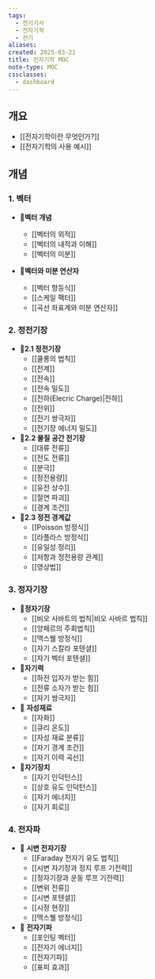 ```yaml
---
tags:
  - 전기기사
  - 전자기학
  - 전기
aliases: 
created: 2025-03-21
title: 전자기학 MOC
note-type: MOC
cssclasses:
  - dashboard
---
```


## 개요
- [[전자기학이란 무엇인가?]]
- [[전자기학의 사용 예시]]

## 개념

### 1. 벡터
- 📖**벡터 개념**
	- [[벡터의 외적]]
	- [[벡터의 내적과 이해]]
	- [[벡터의 미분]]

- 📖**벡터와 미분 연산자**
	- [[벡터 항등식]]
	- [[스케일 팩터]]
	- [[곡선 좌표계와 미분 연산자]]
### 2. 정전기장
- 📖**2.1 정전기장**
	- [[쿨롱의 법칙]]
	- [[전계]]
	- [[전속]]
	- [[전속 밀도]]
	- [[전하(Elecric Charge)|전하]]
	- [[전위]]
	- [[전기 쌍극자]]
	- [[전기장 에너지 밀도]]
- 📖**2.2 물질 공간 전기장**
	- [[대류 전류]]
	- [[전도 전류]]
	- [[분극]]
	- [[정전용량]]
	- [[유전 상수]]
	- [[절연 파괴]]
	- [[경계 조건]]
- 📖**2.3 정전 경계값**
	- [[Poisson 방정식]]
	- [[라플라스 방정식]]
	- [[유일성 정리]]
	- [[저항과 정전용량 관계]]
	- [[영상법]]
### 3. 정자기장
- 📖**정자기장**
	- [[비오 사바트의 법칙|비오 사바르 법칙]]
	- [[앙페르의 주회법칙]]
	- [[맥스웰 방정식]]
	- [[자기 스칼라 포텐셜]]
	- [[자기 벡터 포텐셜]]
- 📖**자기력**
	- [[하전 입자가 받는 힘]]
	- [[전류 소자가 받는 힘]]
	- [[자기 쌍극자]]
- 📖  **자성재료**
	-  [[자화]]
	- [[큐리 온도]]
	- [[자성 재료 분류]]
	- [[자기 경계 조건]]
	- [[자기 이력 곡선]]
- 📖**자기장치**
	- [[자기 인덕턴스]]
	- [[상호 유도 인덕턴스]]
	- [[자기 에너지]]
	- [[자기 회로]]
### 4. 전자파
- 📖 **시변 전자기장**
	- [[Faraday 전자기 유도 법칙]]
	- [[시변 자기장과 정지 루프 기전력]]
	- [[정자기장과 운동 루프 기전력]]
	- [[변위 전류]]
	- [[시변 포텐셜]]
	- [[시정 현장]]
	- [[맥스웰 방정식]]
- 📖 **전자기파**
	- [[포인팅 벡터]]
	- [[전자기 에너지]]
	- [[전자기파]]
	- [[표피 효과]]